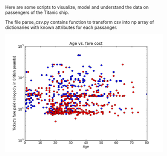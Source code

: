 Here are some scripts to visualize, model and understand the data on passengers of the Titanic ship.

The file parse_csv.py contains function to transform csv into np array of dictionaries with known attributes for each passanger. 

![Passanger Age to ticket fare paid spread](plot1.png)
